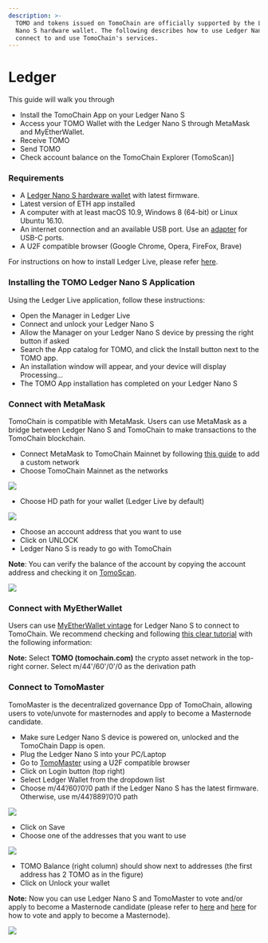 ```yaml
---
description: >-
  TOMO and tokens issued on TomoChain are officially supported by the Ledger
  Nano S hardware wallet. The following describes how to use Ledger Nano S to
  connect to and use TomoChain's services.
---
```


# Ledger

This guide will walk you through

* Install the TomoChain App on your Ledger Nano S
* Access your TOMO Wallet with the Ledger Nano S through MetaMask and MyEtherWallet.
* Receive TOMO
* Send TOMO
* Check account balance on the TomoChain Explorer \(TomoScan\)\]

### Requirements

* A [Ledger Nano S hardware wallet](https://www.ledger.com/collections/all-products) with latest firmware.
* Latest version of ETH app installed
* A computer with at least macOS 10.9, Windows 8 \(64-bit\) or Linux Ubuntu 16.10.
* An internet connection and an available USB port. Use an [adapter](https://www.ledger.com/products/ledger-otg-kit) for USB-C ports.
* A U2F compatible browser \(Google Chrome, Opera, FireFox, Brave\)

For instructions on how to install Ledger Live, please refer [here](https://support.ledger.com/hc/en-us/articles/360006395553/).

### Installing the TOMO Ledger Nano S Application

Using the Ledger Live application, follow these instructions:

* Open the Manager in Ledger Live
* Connect and unlock your Ledger Nano S
* Allow the Manager on your Ledger Nano S device by pressing the right button if asked
* Search the App catalog for TOMO, and click the Install button next to the TOMO app.
* An installation window will appear, and your device will display Processing…
* The TOMO App installation has completed on your Ledger Nano S

### Connect with MetaMask

TomoChain is compatible with MetaMask. Users can use MetaMask as a bridge between Ledger Nano S and TomoChain to make transactions to the TomoChain blockchain.

* Connect MetaMask to TomoChain Mainnet by following [this guide](https://docs.tomochain.com/get-started/wallet/) to add a custom network
* Choose TomoChain Mainnet as the networks

![](../../.gitbook/assets/image%20%2856%29.png)

* Choose HD path for your wallet \(Ledger Live by default\)

![](../../.gitbook/assets/image%20%2866%29.png)

* Choose an account address that you want to use
* Click on UNLOCK
* Ledger Nano S is ready to go with TomoChain

**Note**: You can verify the balance of the account by copying the account address and checking it on [TomoScan](https://scan.tomochain.com/).

![](../../.gitbook/assets/image%20%2840%29.png)

### Connect with MyEtherWallet

Users can use [MyEtherWallet vintage](http://vintage.myetherwallet.com/) for Ledger Nano S to connect to TomoChain. We recommend checking and following [this clear tutorial](https://support.ledger.com/hc/en-us/articles/115005200009) with the following information:

**Note:** Select **TOMO \(tomochain.com\)** the crypto asset network in the top-right corner. Select m/44'/60'/0'/0 as the derivation path

### Connect to TomoMaster

TomoMaster is the decentralized governance Dpp of TomoChain, allowing users to vote/unvote for masternodes and apply to become a Masternode candidate.

* Make sure Ledger Nano S device is powered on, unlocked and the TomoChain Dapp is open.
* Plug the Ledger Nano S into your PC/Laptop
* Go to [TomoMaster](https://master.tomochain.com/) using a U2F compatible browser
* Click on Login button \(top right\)
* Select Ledger Wallet from the dropdown list
* Choose m/44’/60’/0’/0 path if the Ledger Nano S has the latest firmware. Otherwise, use m/44’/889’/0’/0 path

![](../../.gitbook/assets/image%20%2843%29.png)

* Click on Save
* Choose one of the addresses that you want to use

![](../../.gitbook/assets/image%20%285%29.png)

* TOMO Balance \(right column\) should show next to addresses \(the first address has 2 TOMO as in the figure\)
* Click on Unlock your wallet

**Note:** Now you can use Ledger Nano S and TomoMaster to vote and/or apply to become a Masternode candidate \(please refer to [here](https://docs.tomochain.com/get-started/voting/) and [here](https://docs.tomochain.com/get-started/apply-node/) for how to vote and apply to become a Masternode\).

![](../../.gitbook/assets/image%20%2820%29.png)

>


